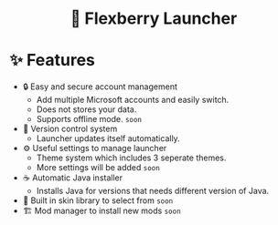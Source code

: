 <h1 align="center"> 💫 Flexberry Launcher</h1>


<h1>✨ Features</h1>
</p>

* 🔒 Easy and secure account management
  * Add multiple Microsoft accounts and easily switch.
  * Does not stores your data.
  * Supports offline mode. `soon`
* 📂 Version control system
  * Launcher updates itself automatically.
* ⚙️ Useful settings to manage launcher
	* Theme system which includes 3 seperate themes.
  * More settings will be added `soon`
* ☕ Automatic Java installer
  * Installs Java for versions that needs different version of Java.
* 🎨 Built in skin library to select from `soon`
* 🏗️ Mod manager to install new mods  `soon`
